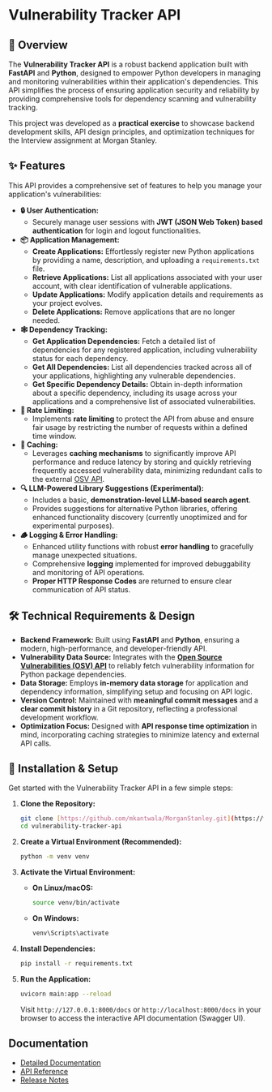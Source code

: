 # Vulnerability Tracker API


## 🚀 Overview

The **Vulnerability Tracker API** is a robust backend application built with **FastAPI** and **Python**, designed to empower Python developers in managing and monitoring vulnerabilities within their application's dependencies. This API simplifies the process of ensuring application security and reliability by providing comprehensive tools for dependency scanning and vulnerability tracking.

This project was developed as a **practical exercise** to showcase backend development skills, API design principles, and optimization techniques for the Interview assignment at Morgan Stanley. 

## ✨ Features

This API provides a comprehensive set of features to help you manage your application's vulnerabilities:

  * **🔒 User Authentication:**
      * Securely manage user sessions with **JWT (JSON Web Token) based authentication** for login and logout functionalities.
  * **📦 Application Management:**
      * **Create Applications:**  Effortlessly register new Python applications by providing a name, description, and uploading a `requirements.txt` file.
      * **Retrieve Applications:**  List all applications associated with your user account, with clear identification of vulnerable applications.
      * **Update Applications:** Modify application details and requirements as your project evolves.
      * **Delete Applications:** Remove applications that are no longer needed.
  * **🕸️ Dependency Tracking:**
      * **Get Application Dependencies:**  Fetch a detailed list of dependencies for any registered application, including vulnerability status for each dependency.
      * **Get All Dependencies:**  List all dependencies tracked across all of your applications, highlighting any vulnerable dependencies.
      * **Get Specific Dependency Details:**  Obtain in-depth information about a specific dependency, including its usage across your applications and a comprehensive list of associated vulnerabilities.
  * **🚦 Rate Limiting:**
      * Implements **rate limiting** to protect the API from abuse and ensure fair usage by restricting the number of requests within a defined time window.
  * **💨 Caching:**
      * Leverages **caching mechanisms** to significantly improve API performance and reduce latency by storing and quickly retrieving frequently accessed vulnerability data, minimizing redundant calls to the external [OSV API](https://osv.dev/).
  * **🔍 LLM-Powered Library Suggestions (Experimental):**
      * Includes a basic, **demonstration-level LLM-based search agent**.
      * Provides suggestions for alternative Python libraries, offering enhanced functionality discovery (currently unoptimized and for experimental purposes).
  * **🪵 Logging & Error Handling:**
      * Enhanced utility functions with robust **error handling** to gracefully manage unexpected situations.
      * Comprehensive **logging** implemented for improved debuggability and monitoring of API operations.
      * **Proper HTTP Response Codes** are returned to ensure clear communication of API status.
  
## 🛠️ Technical Requirements & Design

  * **Backend Framework:** Built using **FastAPI** and **Python**, ensuring a modern, high-performance, and developer-friendly API.
  * **Vulnerability Data Source:** Integrates with the [**Open Source Vulnerabilities (OSV) API**](https://osv.dev/) to reliably fetch vulnerability information for Python package dependencies.
  * **Data Storage:** Employs **in-memory data storage** for application and dependency information, simplifying setup and focusing on API logic.
  * **Version Control:**  Maintained with **meaningful commit messages** and a **clear commit history** in a Git repository, reflecting a professional development workflow.
  * **Optimization Focus:** Designed with **API response time optimization** in mind, incorporating caching strategies to minimize latency and external API calls.


## 🚀 Installation & Setup

Get started with the Vulnerability Tracker API in a few simple steps:

1.  **Clone the Repository:**

    ```bash
    git clone [https://github.com/mkantwala/MorganStanley.git](https://www.google.com/search?q=https://github.com/mkantwala/MorganStanley.git)
    cd vulnerability-tracker-api
    ```

2.  **Create a Virtual Environment (Recommended):**

    ```bash
    python -m venv venv
    ```

3.  **Activate the Virtual Environment:**

      * **On Linux/macOS:**
        ```bash
        source venv/bin/activate
        ```
      * **On Windows:**
        ```bash
        venv\Scripts\activate
        ```

4.  **Install Dependencies:**

    ```bash
    pip install -r requirements.txt
    ```

5.  **Run the Application:**

    ```bash
    uvicorn main:app --reload
    ```

    Visit `http://127.0.0.1:8000/docs` or `http://localhost:8000/docs` in your browser to access the interactive API documentation (Swagger UI).

## Documentation

*   [Detailed Documentation](docs/detailed_usage.md)
*   [API Reference](docs/api-reference.md)
*   [Release Notes](RELEASE_NOTES.md)


```
